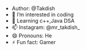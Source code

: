 - Author: @Takdish
- 👀 I’m interested in coding
- 🌱 Learning c++,Java DSA
- 📫 Instagram: @mr_takdish_
- 😄 Pronouns: He
- ⚡ Fun fact: Gamer

<!---
Takdish/Takdish is a ✨ special ✨ repository because its `README.md` (this file) appears on your GitHub profile.
You can click the Preview link to take a look at your changes.
--->
